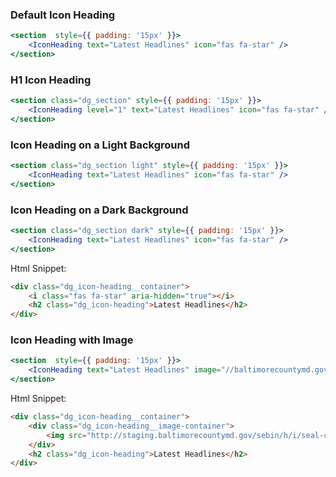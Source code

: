 ### Default Icon Heading

```jsx
<section  style={{ padding: '15px' }}>
    <IconHeading text="Latest Headlines" icon="fas fa-star" />
</section>
```

### H1 Icon Heading

```jsx
<section class="dg_section" style={{ padding: '15px' }}>
    <IconHeading level="1" text="Latest Headlines" icon="fas fa-star" />
</section>
```

### Icon Heading on a Light Background

```jsx
<section class="dg_section light" style={{ padding: '15px' }}>
    <IconHeading text="Latest Headlines" icon="fas fa-star" />
</section>
```

### Icon Heading on a Dark Background

```jsx
<section class="dg_section dark" style={{ padding: '15px' }}>
    <IconHeading text="Latest Headlines" icon="fas fa-star" />
</section>
```

Html Snippet:

```html
<div class="dg_icon-heading__container">
    <i class="fas fa-star" aria-hidden="true"></i>
    <h2 class="dg_icon-heading">Latest Headlines</h2>
</div>
```

### Icon Heading with Image

```jsx
<section  style={{ padding: '15px' }}>
    <IconHeading text="Latest Headlines" image="//baltimorecountymd.gov/sebin/p/u/county-seal.svg" />
</section>
```

Html Snippet:

```html
<div class="dg_icon-heading__container">
    <div class="dg_icon-heading__image-container">
        <img src="http://staging.baltimorecountymd.gov/sebin/h/i/seal-color-74.png">
    </div>
    <h2 class="dg_icon-heading">Latest Headlines</h2>
</div>
```
